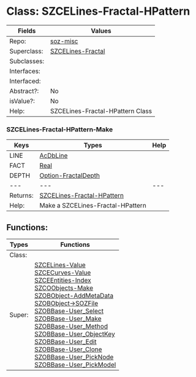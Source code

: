 
# Class:	SZCELines-Fractal-HPattern

| Fields | Values |
| --------- | --------- |
| Repo: | [soz-misc](/repos/soz-misc.html) |
| Superclass: | [SZCELines-Fractal](SZCELines-Fractal.html) |
| Subclasses: |  |
| Interfaces: |  |
| Interfaced: |  |
| Abstract?: | No |
| isValue?: | No |
| Help: | SZCELines-Fractal-HPattern Class |

### SZCELines-Fractal-HPattern-Make

| Keys | Types | Help |
| --------- | --------- | --------- |
| LINE | [AcDbLine](AcDbLine.html) |  |
| FACT | [Real](Real.html) |  |
| DEPTH | [Option-FractalDepth](Option-FractalDepth.html) |  |
| --- | --- | --- |
| Returns: | [SZCELines-Fractal-HPattern](SZCELines-Fractal-HPattern.html) |
| Help: | Make a SZCELines-Fractal-HPattern |


## Functions:

| Types | Functions |
| --------- | --------- |
| Class: |  |
| Super: | [SZCELines-Value](SZCELines.html) <br> [SZCECurves-Value](SZCECurves.html) <br> [SZCEEntities-Index](SZCEEntities.html) <br> [SZCOObjects-Make](SZCOObjects.html) <br> [SZOBObject-AddMetaData](SZOBObject.html) <br> [SZOBObject->SOZFile](SZOBObject.html) <br> [SZOBBase-User_Select](SZOBBase.html) <br> [SZOBBase-User_Make](SZOBBase.html) <br> [SZOBBase-User_Method](SZOBBase.html) <br> [SZOBBase-User_ObjectKey](SZOBBase.html) <br> [SZOBBase-User_Edit](SZOBBase.html) <br> [SZOBBase-User_Clone](SZOBBase.html) <br> [SZOBBase-User_PickNode](SZOBBase.html) <br> [SZOBBase-User_PickModel](SZOBBase.html) |


